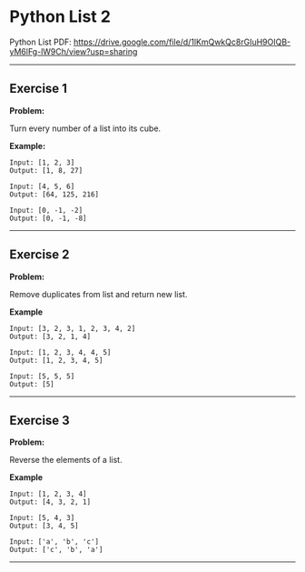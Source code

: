 # Python List 2

Python List PDF:
https://drive.google.com/file/d/1lKmQwkQc8rGIuH9OIQB-yM6lFg-lW9Ch/view?usp=sharing


---

## Exercise 1

**Problem:**

Turn every number of a list into its cube.

**Example:**

 	Input: [1, 2, 3]
	Output: [1, 8, 27]
	
	Input: [4, 5, 6]
	Output: [64, 125, 216]
	
	Input: [0, -1, -2]
	Output: [0, -1, -8]


---

## Exercise 2

**Problem:**

Remove duplicates from list and return new list.

**Example**
	
	Input: [3, 2, 3, 1, 2, 3, 4, 2]
	Output: [3, 2, 1, 4]
	
	Input: [1, 2, 3, 4, 4, 5]
	Output: [1, 2, 3, 4, 5]
	
	Input: [5, 5, 5]
	Output: [5]

---

## Exercise 3

**Problem:**

Reverse the elements of a list.

**Example**

	Input: [1, 2, 3, 4]
	Output: [4, 3, 2, 1]
	
	Input: [5, 4, 3]
	Output: [3, 4, 5]
	
	Input: ['a', 'b', 'c']
	Output: ['c', 'b', 'a']

---

